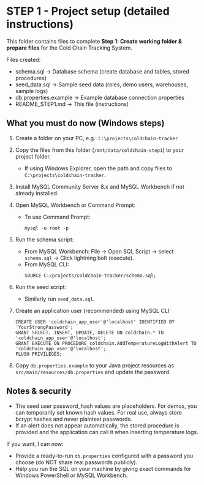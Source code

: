 # STEP 1 - Project setup (detailed instructions)

This folder contains files to complete **Step 1: Create working folder & prepare files** for the Cold Chain Tracking System.

Files created:
- schema.sql        -> Database schema (create database and tables, stored procedures)
- seed_data.sql    -> Sample seed data (roles, demo users, warehouses, sample logs)
- db.properties.example -> Example database connection properties
- README_STEP1.md  -> This file (instructions)

## What you must do now (Windows steps)

1. Create a folder on your PC, e.g.:
   `C:\projects\coldchain-tracker`

2. Copy the files from this folder (`/mnt/data/coldchain-step1`) to your project folder.
   - If using Windows Explorer, open the path and copy files to `C:\projects\coldchain-tracker`.

3. Install MySQL Community Server 8.x and MySQL Workbench if not already installed.

4. Open MySQL Workbench or Command Prompt:
   - To use Command Prompt:
     ```
     mysql -u root -p
     ```

5. Run the schema script:
   - From MySQL Workbench: File → Open SQL Script → select `schema.sql` → Click lightning bolt (execute).
   - From MySQL CLI:
     ```
     SOURCE C:/projects/coldchain-tracker/schema.sql;
     ```

6. Run the seed script:
   - Similarly run `seed_data.sql`.

7. Create an application user (recommended) using MySQL CLI:
   ```
   CREATE USER 'coldchain_app_user'@'localhost' IDENTIFIED BY 'YourStrongPassword';
   GRANT SELECT, INSERT, UPDATE, DELETE ON coldchain.* TO 'coldchain_app_user'@'localhost';
   GRANT EXECUTE ON PROCEDURE coldchain.AddTemperatureLogWithAlert TO 'coldchain_app_user'@'localhost';
   FLUSH PRIVILEGES;
   ```

8. Copy `db.properties.example` to your Java project resources as `src/main/resources/db.properties` and update the password.

## Notes & security
- The seed user password_hash values are placeholders. For demos, you can temporarily set known hash values. For real use, always store bcrypt hashes and never plaintext passwords.
- If an alert does not appear automatically, the stored procedure is provided and the application can call it when inserting temperature logs.

If you want, I can now:
- Provide a ready-to-run `db.properties` configured with a password you choose (do NOT share real passwords publicly).
- Help you run the SQL on your machine by giving exact commands for Windows PowerShell or MySQL Workbench.